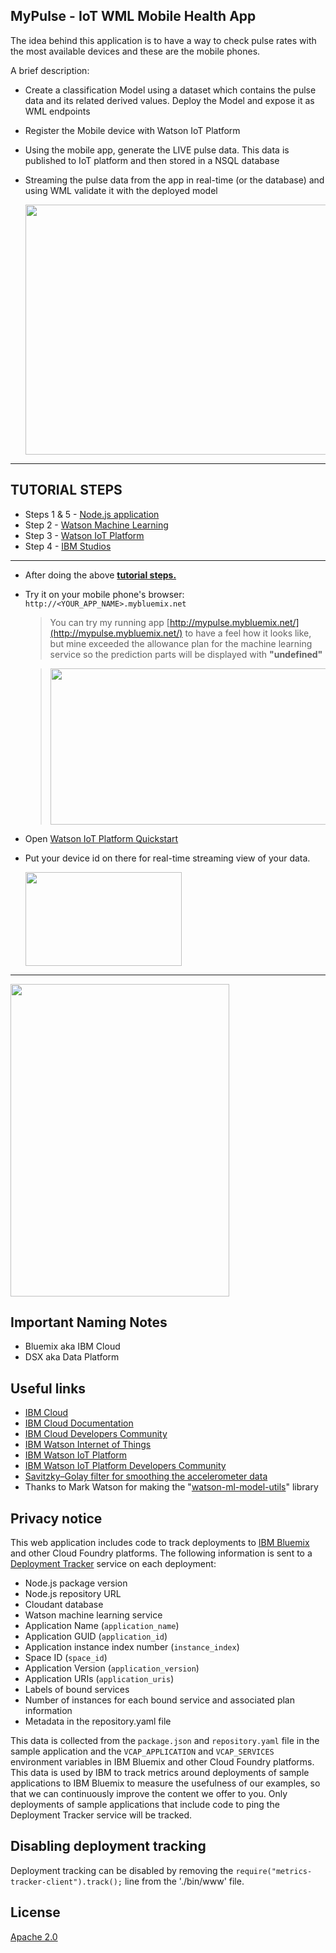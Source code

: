 ## MyPulse - IoT WML Mobile Health App

The idea behind this application is to have a way to check pulse rates with the most available devices and these are the mobile phones.

A brief description:

- Create a classification Model using a dataset which contains the pulse data and its related derived values. Deploy the Model and expose it as WML endpoints
- Register the Mobile device with Watson IoT Platform
- Using the mobile app, generate the LIVE pulse data. This data is published to IoT platform and then stored in a NSQL database
- Streaming the pulse data from the app in real-time (or the database) and using WML validate it with the deployed model

  <img src="https://raw.githubusercontent.com/hovig/pulse-iot-wml-mobile-health/master/public/img/pulse-arch.png" width="700" height="400" align="center">

<hr>

## TUTORIAL STEPS

- Steps 1 & 5 - [Node.js application](https://github.com/hovig/pulse-iot-wml-mobile-health/blob/master/NodejsApplication.md)
- Step 2 - [Watson Machine Learning](https://github.com/hovig/pulse-iot-wml-mobile-health/blob/master/WatsonMachineLearning.md)
- Step 3 - [Watson IoT Platform](https://github.com/hovig/pulse-iot-wml-mobile-health/blob/master/WatsonIoTPlatform.md)
- Step 4 - [IBM Studios](https://github.com/hovig/pulse-iot-wml-mobile-health/blob/master/IBMStudios.md)


<hr>

- After doing the above <u>**tutorial steps.**</u>
- Try it on your mobile phone's browser: `http://<YOUR_APP_NAME>.mybluemix.net`

  >You can try my running app [http://mypulse.mybluemix.net/](http://mypulse.mybluemix.net/) to have a feel how it looks like, but mine exceeded the allowance plan for the machine learning service so the prediction parts will be displayed with <b>"undefined"</b>

  ><img src="https://raw.githubusercontent.com/hovig/pulse-iot-wml-mobile-health/master/public/img/plan.png" width="1200" height="250">

- Open [Watson IoT Platform Quickstart](https://quickstart.internetofthings.ibmcloud.com/#/)
- Put your device id on there for real-time streaming view of your data.

  <img src="https://raw.githubusercontent.com/hovig/pulse-iot-wml-mobile-health/master/public/img/qs.png" width="250" height="150">

<hr>


  <img src="https://raw.githubusercontent.com/hovig/pulse-iot-wml-mobile-health/master/public/img/mypulse.gif" width="350" height="500" align="center">


## Important Naming Notes

* Bluemix aka IBM Cloud
* DSX aka Data Platform

## Useful links

* [IBM Cloud](https://bluemix.net/)  
* [IBM Cloud Documentation](https://www.ng.bluemix.net/docs/)  
* [IBM Cloud Developers Community](http://developer.ibm.com/bluemix)  
* [IBM Watson Internet of Things](http://www.ibm.com/internet-of-things/)  
* [IBM Watson IoT Platform](http://www.ibm.com/internet-of-things/iot-solutions/watson-iot-platform/)   
* [IBM Watson IoT Platform Developers Community](https://developer.ibm.com/iotplatform/)
* [Savitzky–Golay filter for smoothing the accelerometer data](https://en.wikipedia.org/wiki/Savitzky%E2%80%93Golay_filter)
* Thanks to Mark Watson for making the "[watson-ml-model-utils](https://www.npmjs.com/package/watson-ml-model-utils)" library

## Privacy notice
This web application includes code to track deployments to [IBM Bluemix](https://www.bluemix.net/) and other Cloud Foundry platforms. The following information is sent to a [Deployment Tracker](https://github.com/IBM/metrics-collector-service) service on each deployment:

* Node.js package version
* Node.js repository URL
* Cloudant database
* Watson machine learning service
* Application Name (`application_name`)
* Application GUID (`application_id`)
* Application instance index number (`instance_index`)
* Space ID (`space_id`)
* Application Version (`application_version`)
* Application URIs (`application_uris`)
* Labels of bound services
* Number of instances for each bound service and associated plan information
* Metadata in the repository.yaml file

This data is collected from the `package.json` and `repository.yaml` file in the sample application and the `VCAP_APPLICATION` and `VCAP_SERVICES` environment variables in IBM Bluemix and other Cloud Foundry platforms. This data is used by IBM to track metrics around deployments of sample applications to IBM Bluemix to measure the usefulness of our examples, so that we can continuously improve the content we offer to you. Only deployments of sample applications that include code to ping the Deployment Tracker service will be tracked.

## Disabling deployment tracking
Deployment tracking can be disabled by removing the `require("metrics-tracker-client").track();` line from the './bin/www' file.

## License
[Apache 2.0](LICENSE)

